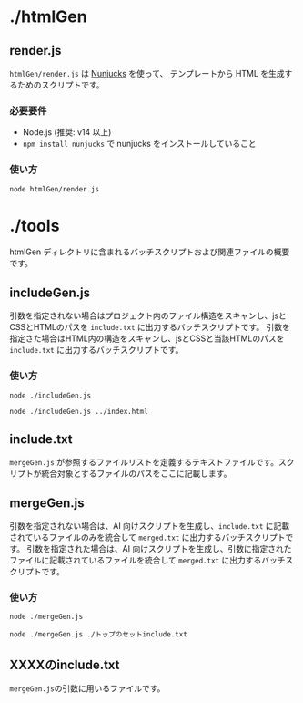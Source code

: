 # ./htmlGen

## render.js

`htmlGen/render.js` は [Nunjucks](https://mozilla.github.io/nunjucks/) を使って、
テンプレートから HTML を生成するためのスクリプトです。

### 必要要件

- Node.js (推奨: v14 以上)
- `npm install nunjucks` で nunjucks をインストールしていること

### 使い方

```bash
node htmlGen/render.js
```

# ./tools

htmlGen ディレクトリに含まれるバッチスクリプトおよび関連ファイルの概要です。

## includeGen.js
引数を指定されない場合はプロジェクト内のファイル構造をスキャンし、jsとCSSとHTMLのパスを `include.txt` に出力するバッチスクリプトです。
引数を指定さた場合はHTML内の構造をスキャンし、jsとCSSと当該HTMLのパスを `include.txt` に出力するバッチスクリプトです。

### 使い方

```
node ./includeGen.js
```

```
node ./includeGen.js ../index.html
```


## include.txt
`mergeGen.js` が参照するファイルリストを定義するテキストファイルです。スクリプトが統合対象とするファイルのパスをここに記載します。


## mergeGen.js
引数を指定されない場合は、AI 向けスクリプトを生成し、`include.txt` に記載されているファイルのみを統合して `merged.txt` に出力するバッチスクリプトです。
引数を指定された場合は、AI 向けスクリプトを生成し、引数に指定されたファイルに記載されているファイルを統合して `merged.txt` に出力するバッチスクリプトです。

### 使い方

```
node ./mergeGen.js
```

```
node ./mergeGen.js ./トップのセットinclude.txt
```

## XXXXのinclude.txt
`mergeGen.js`の引数に用いるファイルです。
